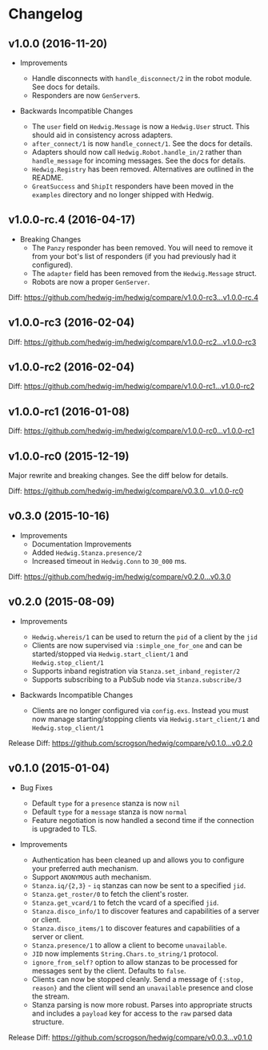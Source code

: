 # Changelog

## v1.0.0 (2016-11-20)

- Improvements
  - Handle disconnects with `handle_disconnect/2` in the robot module. See docs
    for details.
  - Responders are now `GenServer`s.

- Backwards Incompatible Changes
  - The `user` field on `Hedwig.Message` is now a `Hedwig.User` struct.
    This should aid in consistency across adapters.
  - `after_connect/1` is now `handle_connect/1`. See the docs for details.
  - Adapters should now call `Hedwig.Robot.handle_in/2` rather than `handle_message`
    for incoming messages. See the docs for details.
  - `Hedwig.Registry` has been removed. Alternatives are outlined in the README.
  - `GreatSuccess` and `ShipIt` responders have been moved in the `examples`
    directory and no longer shipped with Hedwig.

## v1.0.0-rc.4 (2016-04-17)

- Breaking Changes
  - The `Panzy` responder has been removed. You will need to remove it from your
    bot's list of responders (if you had previously had it configured).
  - The `adapter` field has been removed from the `Hedwig.Message` struct.
  - Robots are now a proper `GenServer`.

Diff: https://github.com/hedwig-im/hedwig/compare/v1.0.0-rc3...v1.0.0-rc.4

## v1.0.0-rc3 (2016-02-04)

Diff: https://github.com/hedwig-im/hedwig/compare/v1.0.0-rc2...v1.0.0-rc3

## v1.0.0-rc2 (2016-02-04)

Diff: https://github.com/hedwig-im/hedwig/compare/v1.0.0-rc1...v1.0.0-rc2

## v1.0.0-rc1 (2016-01-08)

Diff: https://github.com/hedwig-im/hedwig/compare/v1.0.0-rc0...v1.0.0-rc1

## v1.0.0-rc0 (2015-12-19)

Major rewrite and breaking changes. See the diff below for details.

Diff: https://github.com/hedwig-im/hedwig/compare/v0.3.0...v1.0.0-rc0

## v0.3.0 (2015-10-16)

- Improvements
  - Documentation Improvements
  - Added `Hedwig.Stanza.presence/2`
  - Increased timeout in `Hedwig.Conn` to `30_000` ms.

Diff: https://github.com/hedwig-im/hedwig/compare/v0.2.0...v0.3.0

## v0.2.0 (2015-08-09)

- Improvements

  - `Hedwig.whereis/1` can be used to return the `pid` of a client by the `jid`
  - Clients are now supervised via `:simple_one_for_one` and can be
    started/stopped via `Hedwig.start_client/1` and `Hedwig.stop_client/1`
  - Supports inband registration via `Stanza.set_inband_register/2`
  - Supports subscribing to a PubSub node via `Stanza.subscribe/3`

- Backwards Incompatible Changes

  - Clients are no longer configured via `config.exs`. Instead you must now manage
    starting/stopping clients via `Hedwig.start_client/1` and `Hedwig.stop_client/1`

Release Diff: https://github.com/scrogson/hedwig/compare/v0.1.0...v0.2.0

## v0.1.0 (2015-01-04)

- Bug Fixes
  - Default `type` for a `presence` stanza is now `nil`
  - Default `type` for a `message` stanza is now `normal`
  - Feature negotiation is now handled a second time if the connection is upgraded to TLS.

- Improvements

  - Authentication has been cleaned up and allows you to configure your preferred auth mechanism.
  - Support `ANONYMOUS` auth mechanism.
  - `Stanza.iq/{2,3}` - `iq` stanzas can now be sent to a specified `jid`.
  - `Stanza.get_roster/0` to fetch the client's roster.
  - `Stanza.get_vcard/1` to fetch the vcard of a specified `jid`.
  - `Stanza.disco_info/1` to discover features and capabilities of a server or client.
  - `Stanza.disco_items/1` to discover features and capabilities of a server or client.
  - `Stanza.presence/1` to allow a client to become `unavailable`.
  - `JID` now implements `String.Chars.to_string/1` protocol.
  - `ignore_from_self?` option to allow stanzas to be processed for messages sent by the client. Defaults to `false`.
  - Clients can now be stopped cleanly. Send a message of `{:stop, reason}` and the client will send an `unavailable` presence and close the stream.
  - Stanza parsing is now more robust. Parses into appropriate structs and includes a `payload` key for access to the `raw` parsed data structure.

Release Diff: https://github.com/scrogson/hedwig/compare/v0.0.3...v0.1.0
